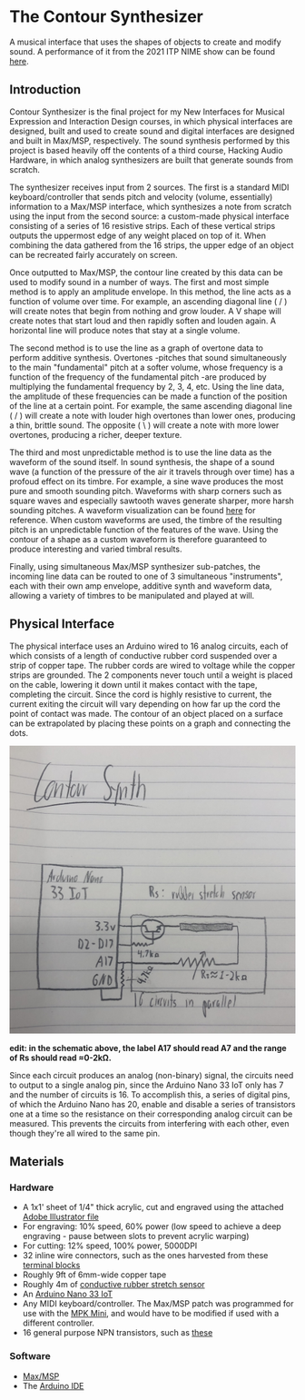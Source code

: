 # The Contour Synthesizer
A musical interface that uses the shapes of objects to create and modify sound. A performance of it from the 2021 ITP NIME show can be found [here](https://youtu.be/sQyrICoycBQ).

## Introduction
Contour Synthesizer is the final project for my New Interfaces for Musical Expression and Interaction Design courses, in which physical interfaces are designed, built and used to create sound and digital interfaces are designed and built in Max/MSP, respectively. The sound synthesis performed by this project is based heavily off the contents of a third course, Hacking Audio Hardware, in which analog synthesizers are built that generate sounds from scratch.

The synthesizer receives input from 2 sources. The first is a standard MIDI keyboard/controller that sends pitch and velocity (volume, essentially) information to a Max/MSP interface, which synthesizes a note from scratch using the input from the second source: a custom-made physical interface consisting of a series of 16 resistive strips. Each of these vertical strips outputs the uppermost edge of any weight placed on top of it. When combining the data gathered from the 16 strips, the upper edge of an object can be recreated fairly accurately on screen. 

Once outputted to Max/MSP, the contour line created by this data can be used to modify sound in a number of ways. The first and most simple method is to apply an amplitude envelope. In this method, the line acts as a function of volume over time. For example, an ascending diagonal line ( / ) will create notes that begin from nothing and grow louder. A V shape will create notes that start loud and then rapidly soften and louden again. A horizontal line will produce notes that stay at a single volume.

The second method is to use the line as a graph of overtone data to perform additive synthesis. Overtones -pitches that sound simultaneously to the main "fundamental" pitch at a softer volume, whose frequency is a function of the frequency of the fundamental pitch -are produced by multiplying the fundamental frequency by 2, 3, 4, etc. Using the line data, the amplitude of these frequencies can be made a function of the position of the line at a certain point. For example, the same ascending diagonal line ( / ) will create a note with louder high overtones than lower ones, producing a thin, brittle sound. The opposite ( \ ) will create a note with more lower overtones, producing a richer, deeper texture.

The third and most unpredictable method is to use the line data as the waveform of the sound itself. In sound synthesis, the shape of a sound wave (a function of the pressure of the air it travels through over time) has a profoud effect on its timbre. For example, a sine wave produces the most pure and smooth sounding pitch. Waveforms with sharp corners such as square waves and especially sawtooth waves generate sharper, more harsh sounding pitches. A waveform visualization can be found [here](https://en.wikipedia.org/wiki/Square_wave#/media/File:Waveforms.svg) for reference. When custom waveforms are used, the timbre of the resulting pitch is an unpredictable function of the features of the wave. Using the contour of a shape as a custom waveform is therefore guaranteed to produce interesting and varied timbral results.

Finally, using simultaneous Max/MSP synthesizer sub-patches, the incoming line data can be routed to one of 3 simultaneous "instruments", each with their own amp envelope, additive synth and waveform data, allowing a variety of timbres to be manipulated and played at will. 

## Physical Interface

The physical interface uses an Arduino wired to 16 analog circuits, each of which consists of a length of conductive rubber cord suspended over a strip of copper tape. The rubber cords are wired to voltage while the copper strips are grounded. The 2 components never touch until a weight is placed on the cable, lowering it down until it makes contact with the tape, completing the circuit. Since the cord is highly resistive to current, the current exiting the circuit will vary depending on how far up the cord the point of contact was made. The contour of an object placed on a surface can be extrapolated by placing these points on a graph and connecting the dots.

![A schematic of an Arduino Nano 33 IoT wired to 16 circuits in parallel, each consisting of a transistor and a variable 1-2kΩ resistor. The collector of each transistor is wired to 3.3v, the base is wired to pins D2-D17 through a fixed 4.7kΩ resistor and the variable resistor is wired to pin A17. Pin A17 is additionally wired to ground through another fixed 4.7kΩ resistor.](https://github.com/yonatanrozin/a-contour-synthesizer/blob/main/Images/Contour%20Synth%20Schematic.jpg)

**edit: in the schematic above, the label A17 should read A7 and the range of Rs should read ≈0-2kΩ.**

Since each circuit produces an analog (non-binary) signal, the circuits need to output to a single analog pin, since the Arduino Nano 33 IoT only has 7 and the number of circuits is 16. To accomplish this, a series of digital pins, of which the Arduino Nano has 20, enable and disable a series of transistors one at a time so the resistance on their corresponding analog circuit can be measured. This prevents the circuits from interfering with each other, even though they're all wired to the same pin.

## Materials

### Hardware

- A 1x1' sheet of 1/4" thick acrylic, cut and engraved using the attached [Adobe Illustrator file](https://github.com/yonatanrozin/a-contour-synthesizer/blob/main/Contour%20Synth%201.ai)
 - For engraving: 10% speed, 60% power (low speed to achieve a deep engraving - pause between slots to prevent acrylic warping)
 - For cutting: 12% speed, 100% power, 5000DPI
- 32 inline wire connectors, such as the ones harvested from these [terminal blocks](https://www.mcmaster.com/touch-safe-terminal-blocks/for-wire-gauge~12/wire-connection-type~screw-clamp-terminals/current-per-circuit~20a/length~1-3-16/)
- Roughly 9ft of 6mm-wide copper tape
- Roughly 4m of [conductive rubber stretch sensor](https://www.adafruit.com/product/519)
- An [Arduino Nano 33 IoT](https://store-usa.arduino.cc/products/arduino-nano-33-iot)
- Any MIDI keyboard/controller. The Max/MSP patch was programmed for use with the [MPK Mini](https://www.akaipro.com/mpk-mini-mkii), and would have to be modified if used with a different controller.
- 16 general purpose NPN transistors, such as [these](https://www.onsemi.com/pdf/datasheet/2n3903-d.pdf)

### Software

- [Max/MSP](https://cycling74.com/products/max)
- The [Arduino IDE](https://www.arduino.cc/en/software)
